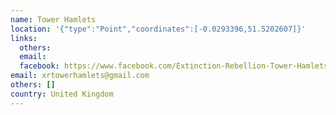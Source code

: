 ```yaml
---
name: Tower Hamlets
location: '{"type":"Point","coordinates":[-0.0293396,51.5202607]}'
links:
  others: 
  email: 
  facebook: https://www.facebook.com/Extinction-Rebellion-Tower-Hamlets-301099797259001/
email: xrtowerhamlets@gmail.com
others: []
country: United Kingdom
---
```

